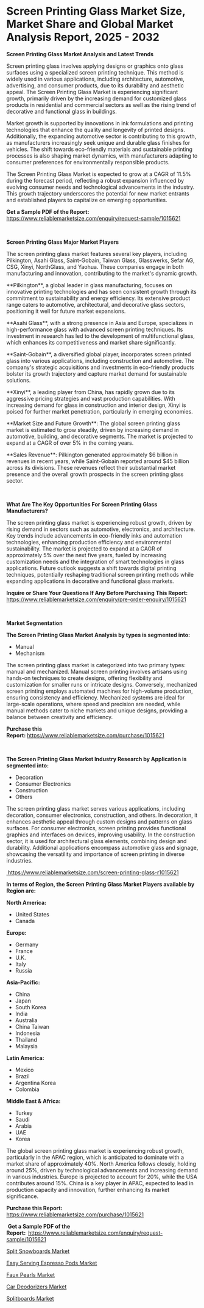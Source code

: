 <p><h1>Screen Printing Glass Market Size, Market Share and Global Market Analysis Report, 2025 - 2032</h1></p><p><strong>Screen Printing Glass Market Analysis and Latest Trends</strong></p>
<p><p>Screen printing glass involves applying designs or graphics onto glass surfaces using a specialized screen printing technique. This method is widely used in various applications, including architecture, automotive, advertising, and consumer products, due to its durability and aesthetic appeal. The Screen Printing Glass Market is experiencing significant growth, primarily driven by the increasing demand for customized glass products in residential and commercial sectors as well as the rising trend of decorative and functional glass in buildings.</p><p>Market growth is supported by innovations in ink formulations and printing technologies that enhance the quality and longevity of printed designs. Additionally, the expanding automotive sector is contributing to this growth, as manufacturers increasingly seek unique and durable glass finishes for vehicles. The shift towards eco-friendly materials and sustainable printing processes is also shaping market dynamics, with manufacturers adapting to consumer preferences for environmentally responsible products.</p><p>The Screen Printing Glass Market is expected to grow at a CAGR of 11.5% during the forecast period, reflecting a robust expansion influenced by evolving consumer needs and technological advancements in the industry. This growth trajectory underscores the potential for new market entrants and established players to capitalize on emerging opportunities.</p></p>
<p><strong>Get a Sample PDF of the Report:&nbsp;</strong> <a href="https://www.reliablemarketsize.com/enquiry/request-sample/1015621?utm_campaign=1133&utm_medium=2&utm_source=Github&utm_content=ia&utm_term=05042025&utm_id=screen-printing-glass">https://www.reliablemarketsize.com/enquiry/request-sample/1015621</a></p>
<p>&nbsp;</p>
<p><strong>Screen Printing Glass Major Market Players</strong></p>
<p><p>The screen printing glass market features several key players, including Pilkington, Asahi Glass, Saint-Gobain, Taiwan Glass, Glasswerks, Sefar AG, CSG, Xinyi, NorthGlass, and Yaohua. These companies engage in both manufacturing and innovation, contributing to the market's dynamic growth.</p><p>**Pilkington**, a global leader in glass manufacturing, focuses on innovative printing technologies and has seen consistent growth through its commitment to sustainability and energy efficiency. Its extensive product range caters to automotive, architectural, and decorative glass sectors, positioning it well for future market expansions.</p><p>**Asahi Glass**, with a strong presence in Asia and Europe, specializes in high-performance glass with advanced screen printing techniques. Its investment in research has led to the development of multifunctional glass, which enhances its competitiveness and market share significantly.</p><p>**Saint-Gobain**, a diversified global player, incorporates screen printed glass into various applications, including construction and automotive. The company's strategic acquisitions and investments in eco-friendly products bolster its growth trajectory and capture market demand for sustainable solutions.</p><p>**Xinyi**, a leading player from China, has rapidly grown due to its aggressive pricing strategies and vast production capabilities. With increasing demand for glass in construction and interior design, Xinyi is poised for further market penetration, particularly in emerging economies.</p><p>**Market Size and Future Growth**: The global screen printing glass market is estimated to grow steadily, driven by increasing demand in automotive, building, and decorative segments. The market is projected to expand at a CAGR of over 5% in the coming years.</p><p>**Sales Revenue**: Pilkington generated approximately $6 billion in revenues in recent years, while Saint-Gobain reported around $45 billion across its divisions. These revenues reflect their substantial market presence and the overall growth prospects in the screen printing glass sector.</p></p>
<p>&nbsp;</p>
<p><strong>What Are The Key Opportunities For Screen Printing Glass Manufacturers?</strong></p>
<p><p>The screen printing glass market is experiencing robust growth, driven by rising demand in sectors such as automotive, electronics, and architecture. Key trends include advancements in eco-friendly inks and automation technologies, enhancing production efficiency and environmental sustainability. The market is projected to expand at a CAGR of approximately 5% over the next five years, fueled by increasing customization needs and the integration of smart technologies in glass applications. Future outlook suggests a shift towards digital printing techniques, potentially reshaping traditional screen printing methods while expanding applications in decorative and functional glass markets.</p></p>
<p><strong>Inquire or Share Your Questions If Any Before Purchasing This Report:</strong> <a href="https://www.reliablemarketsize.com/enquiry/pre-order-enquiry/1015621?utm_campaign=1133&utm_medium=2&utm_source=Github&utm_content=ia&utm_term=05042025&utm_id=screen-printing-glass">https://www.reliablemarketsize.com/enquiry/pre-order-enquiry/1015621</a></p>
<p>&nbsp;</p>
<p><strong>Market Segmentation</strong></p>
<p><strong>The Screen Printing Glass Market Analysis by types is segmented into:</strong></p>
<p><ul><li>Manual</li><li>Mechanism</li></ul></p>
<p><p>The screen printing glass market is categorized into two primary types: manual and mechanized. Manual screen printing involves artisans using hands-on techniques to create designs, offering flexibility and customization for smaller runs or intricate designs. Conversely, mechanized screen printing employs automated machines for high-volume production, ensuring consistency and efficiency. Mechanized systems are ideal for large-scale operations, where speed and precision are needed, while manual methods cater to niche markets and unique designs, providing a balance between creativity and efficiency.</p></p>
<p><strong>Purchase this Report:&nbsp;</strong><a href="https://www.reliablemarketsize.com/purchase/1015621?utm_campaign=1133&utm_medium=2&utm_source=Github&utm_content=ia&utm_term=05042025&utm_id=screen-printing-glass">https://www.reliablemarketsize.com/purchase/1015621</a></p>
<p>&nbsp;</p>
<p><strong>The Screen Printing Glass Market Industry Research by Application is segmented into:</strong></p>
<p><ul><li>Decoration</li><li>Consumer Electronics</li><li>Construction</li><li>Others</li></ul></p>
<p><p>The screen printing glass market serves various applications, including decoration, consumer electronics, construction, and others. In decoration, it enhances aesthetic appeal through custom designs and patterns on glass surfaces. For consumer electronics, screen printing provides functional graphics and interfaces on devices, improving usability. In the construction sector, it is used for architectural glass elements, combining design and durability. Additional applications encompass automotive glass and signage, showcasing the versatility and importance of screen printing in diverse industries.</p></p>
<p><a href="https://www.reliablemarketsize.com/screen-printing-glass-r1015621?utm_campaign=1133&utm_medium=2&utm_source=Github&utm_content=ia&utm_term=05042025&utm_id=screen-printing-glass">&nbsp;https://www.reliablemarketsize.com/screen-printing-glass-r1015621</a></p>
<p><strong>In terms of Region, the Screen Printing Glass Market Players available by Region are:</strong></p>
<p>
    <p> <strong> North America: </strong>
        <ul>
            <li>United States</li>
            <li>Canada</li>
        </ul>
        </p> 
    <p> <strong> Europe: </strong>
        <ul>
            <li>Germany</li>
            <li>France</li>
            <li>U.K.</li>
            <li>Italy</li>
            <li>Russia</li>
        </ul>
        </p> 
    <p> <strong> Asia-Pacific: </strong>
        <ul>
            <li>China</li>
            <li>Japan</li>
            <li>South Korea</li>
            <li>India</li>
            <li>Australia</li>
            <li>China Taiwan</li>
            <li>Indonesia</li>
            <li>Thailand</li>
            <li>Malaysia</li>
        </ul>
        </p> 
    <p> <strong> Latin America: </strong>
        <ul>
            <li>Mexico</li>
            <li>Brazil</li>
            <li>Argentina Korea</li>
            <li>Colombia</li>
        </ul>
        </p> 
    <p> <strong> Middle East & Africa: </strong>
        <ul>
            <li>Turkey</li>
            <li>Saudi</li>
            <li>Arabia</li>
            <li>UAE</li>
            <li>Korea</li>
        </ul>
    </p>
    </p>
<p><p>The global screen printing glass market is experiencing robust growth, particularly in the APAC region, which is anticipated to dominate with a market share of approximately 40%. North America follows closely, holding around 25%, driven by technological advancements and increasing demand in various industries. Europe is projected to account for 20%, while the USA contributes around 15%. China is a key player in APAC, expected to lead in production capacity and innovation, further enhancing its market significance.</p></p>
<p><strong>Purchase this Report: </strong><a href="https://www.reliablemarketsize.com/purchase/1015621?utm_campaign=1133&utm_medium=2&utm_source=Github&utm_content=ia&utm_term=05042025&utm_id=screen-printing-glass">https://www.reliablemarketsize.com/purchase/1015621</a></p>
<p>&nbsp;<strong>Get a Sample PDF of the Report:&nbsp;&nbsp;</strong><a href="https://www.reliablemarketsize.com/enquiry/request-sample/1015621?utm_campaign=1133&utm_medium=2&utm_source=Github&utm_content=ia&utm_term=05042025&utm_id=screen-printing-glass">https://www.reliablemarketsize.com/enquiry/request-sample/1015621</a></p>
<p><strong></strong></p>
<p><p><a href="https://github.com/jemalapoilly/Market-Research-Report-List-1/blob/main/split-snowboards-market.md?utm_campaign=1133&utm_medium=2&utm_source=Github&utm_content=ia&utm_term=05042025&utm_id=screen-printing-glass">Split Snowboards Market</a></p><p><a href="https://github.com/klinzenisaa/Market-Research-Report-List-1/blob/main/easy-serving-espresso-pods-market.md?utm_campaign=1133&utm_medium=2&utm_source=Github&utm_content=ia&utm_term=05042025&utm_id=screen-printing-glass">Easy Serving Espresso Pods Market</a></p><p><a href="https://github.com/prumrupear/Market-Research-Report-List-1/blob/main/faux-pearls-market.md?utm_campaign=1133&utm_medium=2&utm_source=Github&utm_content=ia&utm_term=05042025&utm_id=screen-printing-glass">Faux Pearls Market</a></p><p><a href="https://github.com/siriyagayo/Market-Research-Report-List-1/blob/main/car-deodorizers-market.md?utm_campaign=1133&utm_medium=2&utm_source=Github&utm_content=ia&utm_term=05042025&utm_id=screen-printing-glass">Car Deodorizers Market</a></p><p><a href="https://github.com/shapurforouz/Market-Research-Report-List-1/blob/main/splitboards-market.md?utm_campaign=1133&utm_medium=2&utm_source=Github&utm_content=ia&utm_term=05042025&utm_id=screen-printing-glass">Splitboards Market</a></p></p>